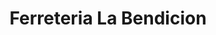 ---
title: "Ferreteria La Bendicion"
url: /villa-canales/ferreteria-la-bendicion/
shop: hardware
---